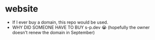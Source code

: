 # website
- If I ever buy a domain, this repo would be used.
- WHY DID SOMEONE HAVE TO BUY s-p.dev 😭 (hopefully the owner doesn't renew the domain in September)
